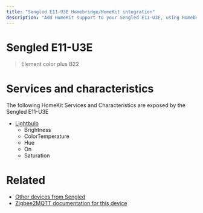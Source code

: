 ```yaml
---
title: "Sengled E11-U3E Homebridge/HomeKit integration"
description: "Add HomeKit support to your Sengled E11-U3E, using Homebridge, Zigbee2MQTT and homebridge-z2m."
---
```

<!---
This file has been GENERATED using src/docgen/docgen.ts
DO NOT EDIT THIS FILE MANUALLY!
-->
# Sengled E11-U3E
> Element color plus B22


# Services and characteristics
The following HomeKit Services and Characteristics are exposed by
the Sengled E11-U3E

* [Lightbulb](../../light.md)
  * Brightness
  * ColorTemperature
  * Hue
  * On
  * Saturation


# Related
* [Other devices from Sengled](../index.md#sengled)
* [Zigbee2MQTT documentation for this device](https://www.zigbee2mqtt.io/devices/E11-U3E.html)